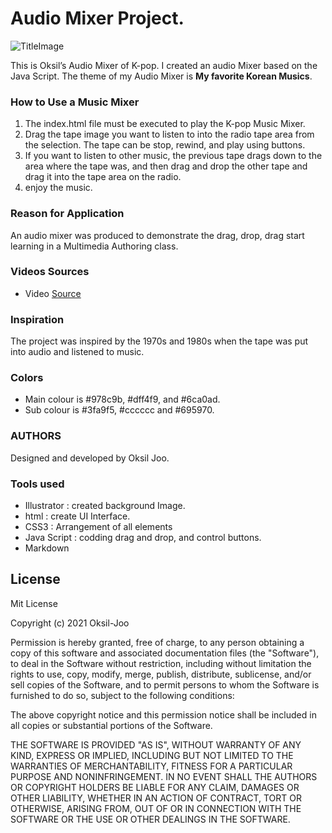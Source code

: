 # Audio Mixer Project.
![TitleImage](https://user-images.githubusercontent.com/72535594/109361266-a541b700-7856-11eb-8f82-99fa49eadc3e.png)

This is Oksil’s Audio Mixer of K-pop. I created an audio Mixer based on the Java Script. The theme of my Audio Mixer is **My favorite Korean Musics**.

### How to Use a Music Mixer
1. The index.html file must be executed to play the K-pop Music Mixer.
2. Drag the tape image you want to listen to into the radio tape area from the selection. The tape can be stop, rewind, and play using buttons.
3. If you want to listen to other music, the previous tape drags down to the area where the tape was, and then drag and drop the other tape and drag it into the tape area on the radio.
4. enjoy the music.


### Reason for Application
An audio mixer was produced to demonstrate the drag, drop, drag start learning in a Multimedia Authoring class.

### Videos Sources
* Video [Source](https://www.youtube.com/watch?v=j6j0XVQjIy4)

### Inspiration
The project was inspired by the 1970s and 1980s when the tape was put into audio and listened to music.

### Colors
* Main colour is #978c9b, #dff4f9, and #6ca0ad.
* Sub colour is #3fa9f5, #cccccc and #695970.

### AUTHORS
Designed and developed by Oksil Joo.

### Tools used
* Illustrator : created background Image.
* html : create UI Interface.
* CSS3 : Arrangement of all elements
* Java Script : codding drag and drop, and control buttons.
* Markdown

## License
Mit License

Copyright (c) 2021 Oksil-Joo

Permission is hereby granted, free of charge, to any person obtaining a copy
of this software and associated documentation files (the "Software"), to deal
in the Software without restriction, including without limitation the rights
to use, copy, modify, merge, publish, distribute, sublicense, and/or sell
copies of the Software, and to permit persons to whom the Software is
furnished to do so, subject to the following conditions:

The above copyright notice and this permission notice shall be included in all
copies or substantial portions of the Software.

THE SOFTWARE IS PROVIDED "AS IS", WITHOUT WARRANTY OF ANY KIND, EXPRESS OR
IMPLIED, INCLUDING BUT NOT LIMITED TO THE WARRANTIES OF MERCHANTABILITY,
FITNESS FOR A PARTICULAR PURPOSE AND NONINFRINGEMENT. IN NO EVENT SHALL THE
AUTHORS OR COPYRIGHT HOLDERS BE LIABLE FOR ANY CLAIM, DAMAGES OR OTHER
LIABILITY, WHETHER IN AN ACTION OF CONTRACT, TORT OR OTHERWISE, ARISING FROM,
OUT OF OR IN CONNECTION WITH THE SOFTWARE OR THE USE OR OTHER DEALINGS IN THE
SOFTWARE.
